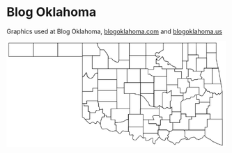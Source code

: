 # Blog Oklahoma

Graphics used at Blog Oklahoma, [blogoklahoma.com](https://blogoklahoma.com)  and [blogoklahoma.us](https://blogoklahoma.us)

![](https://github.com/programwitch/blogoklahoma/blob/main/Blog%20Oklahoma%20Graphics/okcounty.png?raw=true)
